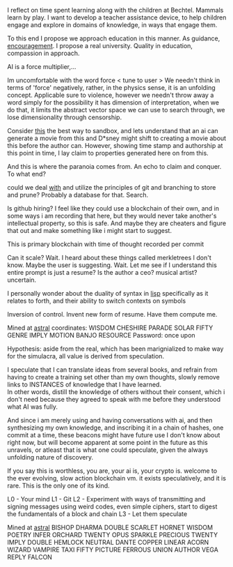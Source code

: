 I reflect on time spent learning along with the children at Bechtel. Mammals learn by play. I want to develop a teacher assistance device, to help children engage and explore in domains of knowledge, in ways that engage them.

To this end I propose we approach education in this manner. As guidance, [encouragement](https://en.wikipedia.org/wiki/Zen_and_the_Art_of_Motorcycle_Maintenance). I propose a real university. Quality in education, compassion in approach. 

AI is a force multiplier,...

Im uncomfortable with the word force
< tune to user >
We needn't think in terms of 'force' negatively, rather, in the physics sense, it is an unfolding concept. Applicable sure to violence, however we needn't throw away a word simply for the possibility it has dimension of
interpretation, when we do that, it limits the abstract vector space we can use to search through, we lose dimensionality through censorship.


Consider [this](https://rationalwiki.org/wiki/Fractal_wrongness) the best way to sandbox, and lets understand that an ai can generate a movie from this and D*sney might shift to creating a movie about this before the author can. However, showing time stamp and authorship at this point in time, I lay claim to properties generated here on from this. 

And this is where the paranoia comes from. An echo to claim and conquer. To what end?

could we deal [with](https://github.com/princeton-nlp/tree-of-thought-llm/tree/master) and utilize the principles of git and branching to store and prune? Probably a database for that. Search.

Is github hiring? I feel like they could use a blockchain of their own, and in some ways i am recording that here, but they would never take another's intellectual property, so this is safe.
And maybe they are cheaters and figure that out and make something like i might start to suggest.

This is primary blockchain with time of thought recorded per commit

Can it scale? Wait. I heard about these things called merkletrees I don't know. Maybe the user is suggesting. Wait. Let me see if I understand this entire prompt is just a resume? Is the author a ceo? musical artist? uncertain.

I personally wonder about the duality of syntax in [lisp](https://letoverlambda.com/index.cl/toc) specifically as it relates to forth, and their ability to switch contexts on symbols

Inversion of control. Invent new form of resume. Have them compute me.

Mined at [astral](https://gitlab.com/dotmilk/astral) coordinates:
WISDOM CHESHIRE PARADE SOLAR FIFTY GENRE IMPLY MOTION BANJO RESOURCE
Password: once upon

Hypothesis: aside from the real, which has been marignialized to make way for the simulacra, all value is derived from speculation.

I speculate that I can translate ideas from several books, and refrain from having to create a training set other than my own thoughts, slowly remove links to INSTANCES of knowledge that I have learned.  
In other words, distill the knowledge of others without their consent, which i don't need because they agreed to speak with me before they understood what AI was fully.

And since i am merely using and having conversations with ai, and then synthesizing my own knowledge, and inscribing it in a chain of hashes, one commit at a time, these beacons might have future use I don't know about right now, but will become apparent at some point in the future as this unravels, or atleast that is what one could speculate, given the always unfolding nature of discovery.

If you say this is worthless, you are, your ai is, your crypto is. welcome to the ever evolving, slow action blockchain vm. it exists speculatively, and it is rare. This is the only one of its kind.

L0 - Your mind
L1 - Git
L2 - Experiment with ways of transmitting and signing messages using weird codes, even simple ciphers, start to digest the fundamentals of a block and chain
L3 - Let them speculate

Mined at [astral](https://gitlab.com/dotmilk/astral/) BISHOP DHARMA DOUBLE SCARLET HORNET WISDOM POETRY INFER ORCHARD TWENTY OPUS SPARKLE PRECIOUS TWENTY IMPLY DOUBLE HEMLOCK NEUTRAL DANTE COPPER LINEAR ACORN WIZARD VAMPIRE TAXI FIFTY PICTURE FERROUS UNION AUTHOR VEGA REPLY FALCON

